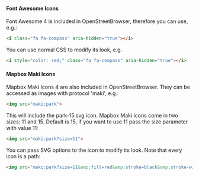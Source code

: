 #### Font Awesome Icons
Font Awesome 4 is included in OpenStreetBrowser, therefore you can use, e.g.:
```html
<i class="fa fa-compass" aria-hidden="true"></i>
```

You can use normal CSS to modify its look, e.g.
```html
<i style="color: red;" class="fa fa-compass" aria-hidden="true"></i>
```

#### Mapbox Maki Icons
Mapbox Maki Icons 4 are also included in OpenStreetBrowser. They can be accessed as images with protocol 'maki', e.g.:
```html
<img src="maki:park">
```

This will include the park-15.svg icon. Mapbox Maki icons come in two sizes: 11 and 15. Default is 15, if you want to use 11 pass the size parameter with value 11:
```html
<img src="maki:park?size=11">
```

You can pass SVG options to the icon to modify its look. Note that every icon is a path:
```html
<img src="maki:park?size=11&amp;fill=red&amp;stroke=black&amp;stroke-width=0.5">
```

